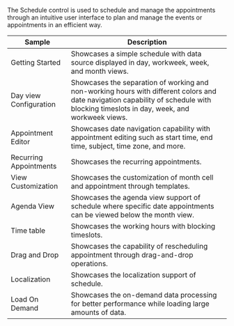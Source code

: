 The Schedule control is used to schedule and manage the appointments through an intuitive user interface to plan and manage the events or appointments in an efficient way.

| Sample | Description |
|-------------------------------------------------------------------------------------------------------------------------------------------------------------------------------------------------------|--------------------------------------------------------------------------------------------------------------------------|
| Getting Started | Showcases a simple schedule with data source displayed in day, workweek, week, and month views. |
| Day view Configuration | Showcases the separation of working and non-working hours with different colors and date navigation capability of schedule with blocking timeslots in  day, week, and workweek views. |
| Appointment Editor | Showcases date navigation capability with appointment editing such as start time, end time, subject, time zone, and more.   |
| Recurring Appointments | Showcases the recurring appointments. |
| View Customization | Showcases the customization of month cell and appointment through templates. |
| Agenda View |  Showcases the agenda view support of schedule where specific date appointments can be viewed below the month view.  |
| Time table | Showcases the working hours with blocking timeslots.|
| Drag and Drop  |  Showcases the capability of rescheduling appointment through drag-and-drop operations.   |
| Localization |  Showcases the localization support of schedule.  |
| Load On Demand  |   Showcases the on-demand data processing for better performance while loading large amounts of data. |